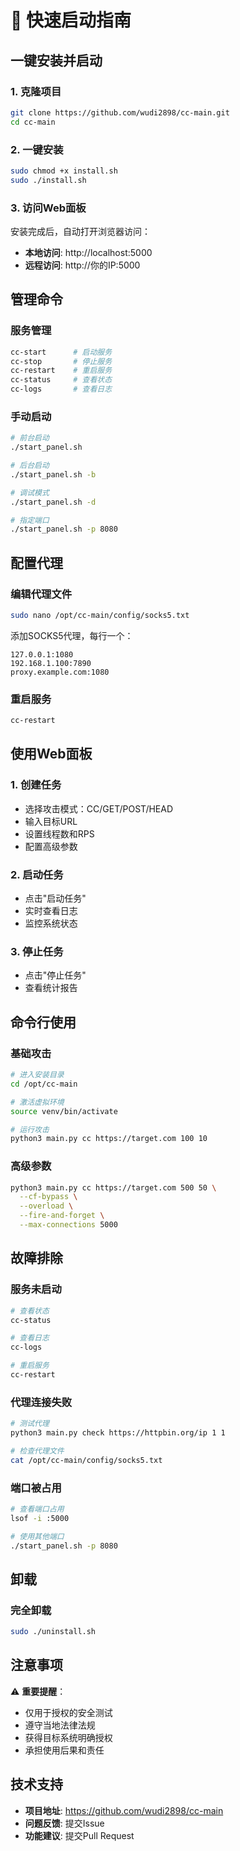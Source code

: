 # 🚀 快速启动指南

## 一键安装并启动

### 1. 克隆项目
```bash
git clone https://github.com/wudi2898/cc-main.git
cd cc-main
```

### 2. 一键安装
```bash
sudo chmod +x install.sh
sudo ./install.sh
```

### 3. 访问Web面板
安装完成后，自动打开浏览器访问：
- **本地访问**: http://localhost:5000
- **远程访问**: http://你的IP:5000

## 管理命令

### 服务管理
```bash
cc-start      # 启动服务
cc-stop       # 停止服务
cc-restart    # 重启服务
cc-status     # 查看状态
cc-logs       # 查看日志
```

### 手动启动
```bash
# 前台启动
./start_panel.sh

# 后台启动
./start_panel.sh -b

# 调试模式
./start_panel.sh -d

# 指定端口
./start_panel.sh -p 8080
```

## 配置代理

### 编辑代理文件
```bash
sudo nano /opt/cc-main/config/socks5.txt
```

添加SOCKS5代理，每行一个：
```
127.0.0.1:1080
192.168.1.100:7890
proxy.example.com:1080
```

### 重启服务
```bash
cc-restart
```

## 使用Web面板

### 1. 创建任务
- 选择攻击模式：CC/GET/POST/HEAD
- 输入目标URL
- 设置线程数和RPS
- 配置高级参数

### 2. 启动任务
- 点击"启动任务"
- 实时查看日志
- 监控系统状态

### 3. 停止任务
- 点击"停止任务"
- 查看统计报告

## 命令行使用

### 基础攻击
```bash
# 进入安装目录
cd /opt/cc-main

# 激活虚拟环境
source venv/bin/activate

# 运行攻击
python3 main.py cc https://target.com 100 10
```

### 高级参数
```bash
python3 main.py cc https://target.com 500 50 \
  --cf-bypass \
  --overload \
  --fire-and-forget \
  --max-connections 5000
```

## 故障排除

### 服务未启动
```bash
# 查看状态
cc-status

# 查看日志
cc-logs

# 重启服务
cc-restart
```

### 代理连接失败
```bash
# 测试代理
python3 main.py check https://httpbin.org/ip 1 1

# 检查代理文件
cat /opt/cc-main/config/socks5.txt
```

### 端口被占用
```bash
# 查看端口占用
lsof -i :5000

# 使用其他端口
./start_panel.sh -p 8080
```

## 卸载

### 完全卸载
```bash
sudo ./uninstall.sh
```

## 注意事项

⚠️ **重要提醒**：
- 仅用于授权的安全测试
- 遵守当地法律法规
- 获得目标系统明确授权
- 承担使用后果和责任

## 技术支持

- **项目地址**: https://github.com/wudi2898/cc-main
- **问题反馈**: 提交Issue
- **功能建议**: 提交Pull Request